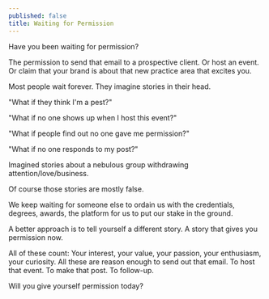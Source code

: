 ```yaml
---
published: false
title: Waiting for Permission
---
```

Have you been waiting for permission?

The permission to send that email to a prospective client. Or host an event. Or claim that your brand is about that new practice area that excites you.

Most people wait forever. They imagine stories in their head.

"What if they think I'm a pest?"

"What if no one shows up when I host this event?"

"What if people find out no one gave me permission?"

"What if no one responds to my post?"

Imagined stories about a nebulous group withdrawing attention/love/business.

Of course those stories are mostly false. 

We keep waiting for someone else to ordain us with the credentials, degrees, awards, the platform for us to put our stake in the ground.

A better approach is to tell yourself a different story. A story that gives you permission now. 

All of these count: Your interest, your value, your passion, your enthusiasm, your curiosity. All these are reason enough to send out that email. To host that event. To make that post. To follow-up.

Will you give yourself permission today?

